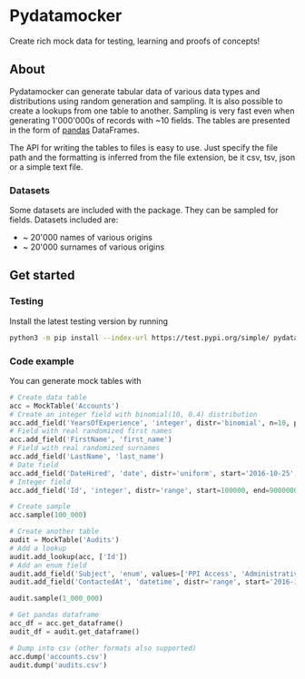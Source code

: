 # Pydatamocker

Create rich mock data for testing, learning and proofs of concepts!

## About

Pydatamocker can generate tabular data of various data types and distributions using random generation and sampling. It is also possible to create a lookups from one table to another. Sampling is very fast even when generating 1'000'000s of records with ~10 fields. The tables are presented in the form of [pandas](https://pandas.pydata.org) DataFrames.

The API for writing the tables to files is easy to use. Just specify the file path and the formatting is inferred from the file extension, be it csv, tsv, json or a simple text file.

### Datasets

Some datasets are included with the package. They can be sampled for fields. Datasets included are:

* ~ 20'000 names of various origins
* ~ 20'000 surnames of various origins

## Get started

### Testing

Install the latest testing version by running
```sh
python3 -m pip install --index-url https://test.pypi.org/simple/ pydatamocker
```

### Code example

You can generate mock tables with

```python
# Create data table
acc = MockTable('Accounts')
# Create an integer field with binomial(10, 0.4) distribution
acc.add_field('YearsOfExperience', 'integer', distr='binomial', n=10, p=0.4)
# Field with real randomized first names
acc.add_field('FirstName', 'first_name')
# Field with real randomized surnames
acc.add_field('LastName', 'last_name')
# Date field
acc.add_field('DateHired', 'date', distr='uniform', start='2016-10-25', end='2020-02-10')
# Integer field
acc.add_field('Id', 'integer', distr='range', start=100000, end=90000000)

# Create sample
acc.sample(100_000)

# Create another table
audit = MockTable('Audits')
# Add a lookup
audit.add_lookup(acc, ['Id'])
# Add an enum field
audit.add_field('Subject', 'enum', values=['PPI Access', 'Administrative Reconfiguration', 'Phone contact'], weights=[5, 1, 2])
audit.add_field('ContactedAt', 'datetime', distr='range', start='2016-10-25', end='2019-03-15')

audit.sample(1_000_000)

# Get pandas dataframe
acc_df = acc.get_dataframe()
audit_df = audit.get_dataframe()

# Dump into csv (other formats also supported)
acc.dump('accounts.csv')
audit.dump('audits.csv')
```
